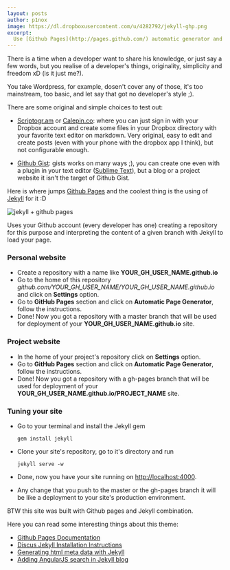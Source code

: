 ```yaml
---
layout: posts
author: p1nox
image: https://dl.dropboxusercontent.com/u/4282792/jekyll-ghp.png
excerpt: 
  Use [Github Pages](http://pages.github.com/) automatic generator and [Jekyll](http://jekyllrb.com/) for boost your own personal/project static website.
---
```


There is a time when a developer want to share his knowledge, or just say a few words, but you realise of a developer's things, originality, simplicity and freedom xD (is it just me?).

You take Wordpress, for example, dosen't cover any of those, it's too mainstream, too basic, and let say that got no developer's style ;).

There are some original and simple choices to test out:

* [Scriptogr.am](http://scriptogr.am/) or [Calepin.co](http://calepin.co/): where you can just sign in with your Dropbox account and create some files in your Dropbox directory with your favorite text editor on markdown. Very original, easy to edit and create posts (even with your phone with the dropbox app I think), but not configurable enough.

* [Github Gist](https://gist.github.com): gists works on many ways ;), you can create one even with a plugin in your text editor ([Sublime Text](sublimetext.com)), but a blog or a project website it isn't the target of Github Gist.

Here is where jumps [Github Pages](http://pages.github.com/) and the coolest thing is the using of [Jekyll](http://jekyllrb.com/) for it :D

![jekyll + github pages](https://dl.dropboxusercontent.com/u/4282792/jekyll-ghp.png)

Uses your Github account (every developer has one) creating a repository for this purpose and interpreting the content of a given branch with Jekyll to load your page.

### Personal website 

* Create a repository with a name like **YOUR_GH_USER_NAME.github.io**
* Go to the home of this repository *github.com/YOUR_GH_USER_NAME/YOUR_GH_USER_NAME.github.io* and click on **Settings** option.
* Go to **GitHub Pages** section and click on **Automatic Page Generator**, follow the instructions.
* Done! Now you got a repository with a master branch that will be used for deployment of your **YOUR_GH_USER_NAME.github.io** site.

### Project website

* In the home of your project's repository click on **Settings** option.
* Go to **GitHub Pages** section and click on **Automatic Page Generator**, follow the instructions.
* Done! Now you got a repository with a gh-pages branch that will be used for deployment of your **YOUR_GH_USER_NAME.github.io/PROJECT_NAME** site.

### Tuning your site

* Go to your terminal and install the Jekyll gem
    
      gem install jekyll

* Clone your site's repository, go to it's directory and run

      jekyll serve -w

* Done, now you have your site running on [http://localhost:4000](http://localhost:4000).

* Any change that you push to the master or the gh-pages branch it will be like a deployment to your site's production environment.

BTW this site was built with Github pages and Jekyll combination.

Here you can read some interesting things about this theme:

* [Github Pages Documentation](https://help.github.com/categories/20/articles)
* [Discus Jekyll Installation Instructions](http://help.disqus.com/customer/portal/articles/472138-jekyll-installation-instructions)
* [Generating html meta data with Jekyll](http://paradigmatic.streum.org/2011/02/generating-html-meta-data-with-jekyll/)
* [Adding AngularJS search in Jekyll blog](https://gist.github.com/RainerAtSpirit/3076150)
